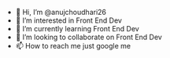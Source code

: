 - 👋 Hi, I’m @anujchoudhari26
- 👀 I’m interested in Front End Dev
- 🌱 I’m currently learning Front End Dev
- 💞️ I’m looking to collaborate on Front End Dev
- 📫 How to reach me just google me

<!---
anujchoudhari26/anujchoudhari26 is a ✨ special ✨ repository because its `README.md` (this file) appears on your GitHub profile.
You can click the Preview link to take a look at your changes.
--->
